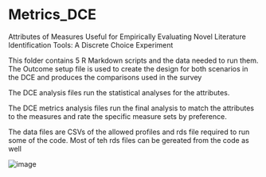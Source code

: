 # Metrics_DCE
Attributes of Measures Useful for Empirically Evaluating Novel Literature Identification Tools: A Discrete Choice Experiment

This folder contains 5 R Markdown scripts and the data needed to run them. 
The Outcome setup file is used to create the design for both scenarios in the DCE and produces the comparisons used in the survey

The DCE analysis files run the statistical analyses for the attributes.

The DCE metrics analysis files run the final analysis to match the attributes to the measures and rate the specific measure sets by preference.

The data files are CSVs of the allowed profiles and rds file required to run some of the code. Most of teh rds files can be gereated from the code as well

![image](https://github.com/user-attachments/assets/33dc7746-8bd8-48ff-8364-1e8370122246)
